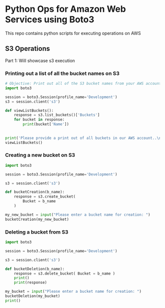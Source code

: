 # Python Ops for Amazon Web Services using Boto3
This repo contains python scripts for executing operations on AWS

## S3 Operations 
Part 1: Will showcase s3 execution

### Printing out a list of all the bucket names on S3
```python
# Objective: Print out all of the S3 bucket names from your AWS account. 
import boto3

session = boto3.Session(profile_name='Development')
s3 = session.client('s3')

def viewListBuckets():
    response = s3.list_buckets()['Buckets']
    for bucket in response:
        print(bucket['Name'])
    
    
print('Please provide a print out of all buckets in our AWS account..\n')
viewListBuckets()
```
### Creating a new bucket on S3
```python
import boto3

session = boto3.Session(profile_name='Development')

s3 = session.client('s3')

def bucketCreation(b_name):
    response = s3.create_bucket(
        Bucket = b_name
    )

my_new_bucket = input("Please enter a bucket name for creation: ")
bucketCreation(my_new_bucket)
```

### Deleting a bucket from S3
```python
import boto3

session = boto3.Session(profile_name='Development')

s3 = session.client('s3')

def bucketDeletion(b_name):
    response = s3.delete_bucket( Bucket = b_name )
    print()
    print(response)

my_bucket = input("Please enter a bucket name for creation: ")
bucketDeletion(my_bucket)
print()
```
